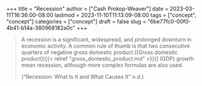 +++
title = "Recession"
author = ["Cash Prokop-Weaver"]
date = 2023-03-11T16:36:00-08:00
lastmod = 2023-11-10T11:13:09-08:00
tags = ["concept", "concept"]
categories = ["concept"]
draft = false
slug = "6be77fc0-00f0-4b41-b14a-380968182a0c"
+++

> A recession is a significant, widespread, and prolonged downturn in economic activity. A common rule of thumb is that two consecutive quarters of negative gross domestic product [[Gross domestic product]({{< relref "gross_domestic_product.md" >}})] (GDP) growth mean recession, although more complex formulas are also used.
>
> (“Recession: What Is It and What Causes It” n.d.)

